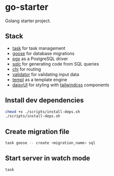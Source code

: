 # go-starter

Golang starter project.

## Stack

- [task](https://taskfile.dev) for task management
- [goose](https://pressly.github.io/goose/) for database migrations
- [pgx](https://github.com/jackc/pgx) as a PostgreSQL driver
- [sqlc](https://sqlc.dev/) for generating code from SQL queries
- [chi](https://go-chi.io/) for routing
- [validator](https://pkg.go.dev/github.com/go-playground/validator/v10) for validating input data
- [templ](https://templ.guide/) as a template engine
- [daisyUI](https://daisyui.com/) for styling with [tailwindcss](https://tailwindcss.com/) components


## Install dev dependencies

```bash
chmod +x ./scripts/install-deps.sh
./scripts/install-deps.sh
```

## Create migration file

```bash
task goose -- create <migration_name> sql
```

## Start server in watch mode

```bash
task
```
